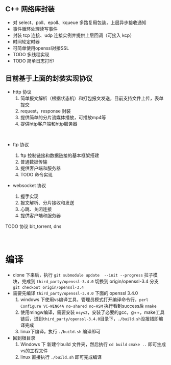 ## C++ 网络库封装
* 对 select、poll、epoll、kqueue 多路复用包装，上层异步接收通知
* 事件循环处理读写事件
* 封装 tcp 连接、udp 连接实例并提供上层回调（可接入 kcp）
* 时间轮定时器
* 可简单使用openssl对接SSL
* TODO 多线程实现
* TODO 简单日志打印

## 目前基于上面的封装实现协议
* http 协议 <br/>
    1. 简单报文解析（根据状态机）和打包报文发送，目前支持文件上传，表单提交
    2. request，response 封装
    3. 提供简单的分片流媒体播放，可播放mp4等
    4. 提供http客户端和http服务器

<br/>

* ftp 协议 <br/>
    1. ftp 控制链接和数据链接的基本框架搭建
    2. 普通数据传输
    3. 提供客户端和服务器
    3. TODO 命令实现

* websocket 协议 <br/>
    1. 握手实现
    2. 报文解析、分片接收和发送
    3. 心跳、关闭连接
    4. 提供客户端和服务器


TODO 协议 bit_torrent, dns  <br/><br/><br/>

# 编译
* clone 下来后，执行 ``` git submodule update  --init --progress ``` 拉子模块，完成到 ``` third_party/openssl-3.4.0 ``` 切换到 origin/openssl-3.4 分支 ``` git checkout origin/openssl-3.4 ```
* 需要先编译 ``` third_party/openssl-3.4.0 ``` 下面的 openssl 3.4.0 <br/>
    1. windows 下使用vs编译工具，管理员模式打开编译命令行，``` perl Configure VC-WIN64A no-shared no-ASM ``` 执行看到success后 ``` nmake ```
    2. 使用mingw编译，需要安装 ```msys2```，安装了必要的gcc，g++，make工具链后，进到``` third_party/openssl-3.4.0 ```目录下，``` ./build.sh ```没报错即编译完成
    3. linux下编译，执行 ```./build.sh``` 编译即可
* 回到根目录 <br/>
    1. Windows 下 新建个build 文件夹，然后执行 ``` cd build ``` ``` cmake .. ``` 即可生成vs的工程文件
    2. linux 直接执行 ``` ./build.sh ``` 即可完成编译


